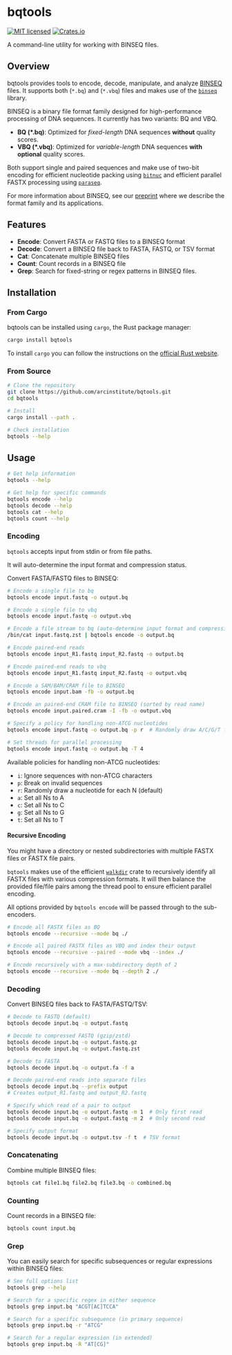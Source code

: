 # bqtools

[![MIT licensed](https://img.shields.io/badge/license-MIT-blue.svg)](./LICENSE.md)
[![Crates.io](https://img.shields.io/crates/d/bqtools?color=orange&label=crates.io)](https://crates.io/crates/bqtools)

A command-line utility for working with BINSEQ files.

## Overview

bqtools provides tools to encode, decode, manipulate, and analyze [BINSEQ](https://github.com/arcinstitute/binseq) files.
It supports both (`*.bq`) and (`*.vbq`) files and makes use of the [`binseq`](https://crates.io/crates/binseq) library.

BINSEQ is a binary file format family designed for high-performance processing of DNA sequences.
It currently has two variants: BQ and VBQ.

- **BQ (\*.bq)**: Optimized for _fixed-length_ DNA sequences **without** quality scores.
- **VBQ (\*.vbq)**: Optimized for _variable-length_ DNA sequences **with optional** quality scores.

Both support single and paired sequences and make use of two-bit encoding for efficient nucleotide packing using [`bitnuc`](https://crates.io/crates/bitnuc) and efficient parallel FASTX processing using [`paraseq`](https://crates.io/crates/paraseq).

For more information about BINSEQ, see our [preprint](https://www.biorxiv.org/content/10.1101/2025.04.08.647863v1) where we describe the format family and its applications.

## Features

- **Encode**: Convert FASTA or FASTQ files to a BINSEQ format
- **Decode**: Convert a BINSEQ file back to FASTA, FASTQ, or TSV format
- **Cat**: Concatenate multiple BINSEQ files
- **Count**: Count records in a BINSEQ file
- **Grep**: Search for fixed-string or regex patterns in BINSEQ files.

## Installation

### From Cargo

bqtools can be installed using `cargo`, the Rust package manager:

```bash
cargo install bqtools
```

To install `cargo` you can follow the instructions on the [official Rust website](https://www.rust-lang.org/tools/install).

### From Source

```bash
# Clone the repository
git clone https://github.com/arcinstitute/bqtools.git
cd bqtools

# Install
cargo install --path .

# Check installation
bqtools --help
```

## Usage

```bash
# Get help information
bqtools --help

# Get help for specific commands
bqtools encode --help
bqtools decode --help
bqtools cat --help
bqtools count --help
```

### Encoding

`bqtools` accepts input from stdin or from file paths.

It will auto-determine the input format and compression status.

Convert FASTA/FASTQ files to BINSEQ:

```bash
# Encode a single file to bq
bqtools encode input.fastq -o output.bq

# Encode a single file to vbq
bqtools encode input.fastq -o output.vbq

# Encode a file stream to bq (auto-determine input format and compression status)
/bin/cat input.fastq.zst | bqtools encode -o output.bq

# Encode paired-end reads
bqtools encode input_R1.fastq input_R2.fastq -o output.bq

# Encode paired-end reads to vbq
bqtools encode input_R1.fastq input_R2.fastq -o output.vbq

# Encode a SAM/BAM/CRAM file to BINSEQ
bqtools encode input.bam -fb -o output.bq

# Encode an paired-end CRAM file to BINSEQ (sorted by read name)
bqtools encode input.paired.cram -I -fb -o output.vbq

# Specify a policy for handling non-ATCG nucleotides
bqtools encode input.fastq -o output.bq -p r  # Randomly draw A/C/G/T for each N

# Set threads for parallel processing
bqtools encode input.fastq -o output.bq -T 4
```

Available policies for handling non-ATCG nucleotides:

- `i`: Ignore sequences with non-ATCG characters
- `p`: Break on invalid sequences
- `r`: Randomly draw a nucleotide for each N (default)
- `a`: Set all Ns to A
- `c`: Set all Ns to C
- `g`: Set all Ns to G
- `t`: Set all Ns to T

#### Recursive Encoding

You might have a directory or nested subdirectories with multiple FASTX files or FASTX file pairs.

`bqtools` makes use of the efficient [`walkdir`](https://crates.io/crates/walkdir) crate to recursively identify all FASTX files with various compression formats.
It will then balance the provided file/file pairs among the thread pool to ensure efficient parallel encoding.

All options provided by `bqtools encode` will be passed through to the sub-encoders.

```bash
# Encode all FASTX files as BQ
bqtools encode --recursive --mode bq ./

# Encode all paired FASTX files as VBQ and index their output
bqtools encode --recursive --paired --mode vbq --index ./

# Encode recursively with a max-subdirectory depth of 2
bqtools encode --recursive --mode bq --depth 2 ./
```

### Decoding

Convert BINSEQ files back to FASTA/FASTQ/TSV:

```bash
# Decode to FASTQ (default)
bqtools decode input.bq -o output.fastq

# Decode to compressed FASTQ (gzip/zstd)
bqtools decode input.bq -o output.fastq.gz
bqtools decode input.bq -o output.fastq.zst

# Decode to FASTA
bqtools decode input.bq -o output.fa -f a

# Decode paired-end reads into separate files
bqtools decode input.bq --prefix output
# Creates output_R1.fastq and output_R2.fastq

# Specify which read of a pair to output
bqtools decode input.bq -o output.fastq -m 1  # Only first read
bqtools decode input.bq -o output.fastq -m 2  # Only second read

# Specify output format
bqtools decode input.bq -o output.tsv -f t  # TSV format
```

### Concatenating

Combine multiple BINSEQ files:

```bash
bqtools cat file1.bq file2.bq file3.bq -o combined.bq
```

### Counting

Count records in a BINSEQ file:

```bash
bqtools count input.bq
```

### Grep

You can easily search for specific subsequences or regular expressions within BINSEQ files:

```bash
# See full options list
bqtools grep --help

# Search for a specific regex in either sequence
bqtools grep input.bq "ACGT[AC]TCCA"

# Search for a specific subsequence (in primary sequence)
bqtools grep input.bq -r "ATCG"

# Search for a regular expression (in extended)
bqtools grep input.bq -R "AT[CG]"
```

